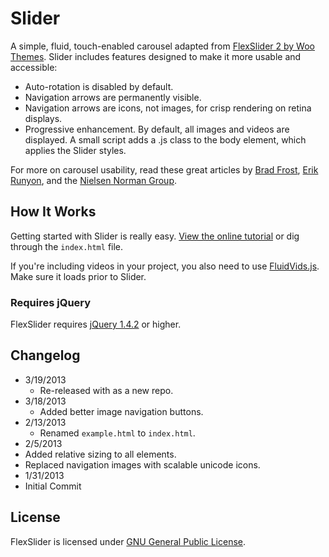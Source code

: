 # Slider
A simple, fluid, touch-enabled carousel adapted from [FlexSlider 2 by Woo Themes](http://www.woothemes.com/flexslider/). Slider includes features designed to make it more usable and accessible:

* Auto-rotation is disabled by default.
* Navigation arrows are permanently visible.
* Navigation arrows are icons, not images, for crisp rendering on retina displays.
* Progressive enhancement. By default, all images and videos are displayed. A small script adds a .js class to the body element, which applies the Slider styles.

For more on carousel usability, read these great articles by [Brad Frost](http://bradfrostweb.com/blog/post/carousels/), [Erik Runyon](http://weedygarden.net/2013/01/carousel-stats/), and the [Nielsen Norman Group](http://www.nngroup.com/articles/auto-forwarding/).

## How It Works
Getting started with Slider is really easy. [View the online tutorial](http://cferdinandi.github.com/slider/) or dig through the `index.html` file.

If you're including videos in your project, you also need to use [FluidVids.js](http://fitvidsjs.com/). Make sure it loads prior to Slider.

### Requires jQuery

FlexSlider requires [jQuery 1.4.2](http://jquery.com/) or higher.

## Changelog
* 3/19/2013
  * Re-released with as a new repo.
* 3/18/2013
  * Added better image navigation buttons.
* 2/13/2013
  * Renamed `example.html` to `index.html`.
* 2/5/2013
 * Added relative sizing to all elements.
 * Replaced navigation images with scalable unicode icons.
* 1/31/2013
 * Initial Commit

## License
FlexSlider is licensed under [GNU General Public License](http://www.gnu.org/licenses/gpl-2.0.html).

